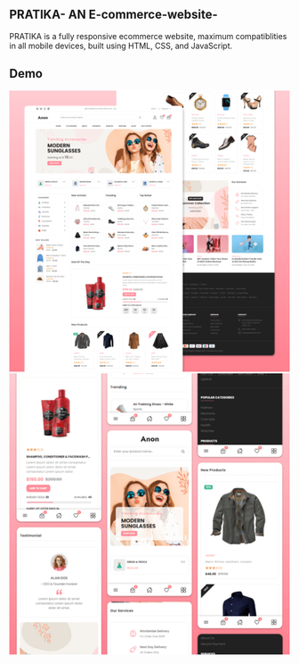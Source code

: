## PRATIKA- AN E-commerce-website-


PRATIKA is a fully responsive ecommerce website, maximum compatiblities in all mobile devices, built using HTML, CSS, and JavaScript.


## Demo

![PRATIKA Desktop Demo](https://github.com/Pratyusha1025/E-commerce-website-/blob/main/desktop.png)
![PRATIKA Mobile Demo](https://github.com/Pratyusha1025/E-commerce-website-/blob/main/mobile.png)


